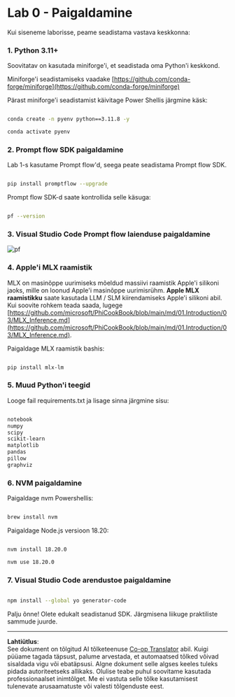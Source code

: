 <!--
CO_OP_TRANSLATOR_METADATA:
{
  "original_hash": "4b16264917d9b93169745d92b8ce8c65",
  "translation_date": "2025-10-11T11:57:27+00:00",
  "source_file": "md/02.Application/02.Code/Phi3/VSCodeExt/HOL/Apple/01.Installations.md",
  "language_code": "et"
}
-->
# **Lab 0 - Paigaldamine**

Kui siseneme laborisse, peame seadistama vastava keskkonna:

### **1. Python 3.11+**

Soovitatav on kasutada miniforge'i, et seadistada oma Python'i keskkond.

Miniforge'i seadistamiseks vaadake [https://github.com/conda-forge/miniforge](https://github.com/conda-forge/miniforge)

Pärast miniforge'i seadistamist käivitage Power Shellis järgmine käsk:

```bash

conda create -n pyenv python==3.11.8 -y

conda activate pyenv

```


### **2. Prompt flow SDK paigaldamine**

Lab 1-s kasutame Prompt flow'd, seega peate seadistama Prompt flow SDK.

```bash

pip install promptflow --upgrade

```

Prompt flow SDK-d saate kontrollida selle käsuga:

```bash

pf --version

```


### **3. Visual Studio Code Prompt flow laienduse paigaldamine**

![pf](../../../../../../../../../imgs/02/vscodeext/pf_ext.png)

### **4. Apple'i MLX raamistik**

MLX on masinõppe uurimiseks mõeldud massiivi raamistik Apple'i silikoni jaoks, mille on loonud Apple'i masinõppe uurimisrühm. **Apple MLX raamistikku** saate kasutada LLM / SLM kiirendamiseks Apple'i silikoni abil. Kui soovite rohkem teada saada, lugege [https://github.com/microsoft/PhiCookBook/blob/main/md/01.Introduction/03/MLX_Inference.md](https://github.com/microsoft/PhiCookBook/blob/main/md/01.Introduction/03/MLX_Inference.md).

Paigaldage MLX raamistik bashis:

```bash

pip install mlx-lm

```


### **5. Muud Python'i teegid**

Looge fail requirements.txt ja lisage sinna järgmine sisu:

```txt

notebook
numpy 
scipy 
scikit-learn 
matplotlib 
pandas 
pillow 
graphviz

```


### **6. NVM paigaldamine**

Paigaldage nvm Powershellis:

```bash

brew install nvm

```

Paigaldage Node.js versioon 18.20:

```bash

nvm install 18.20.0

nvm use 18.20.0

```


### **7. Visual Studio Code arendustoe paigaldamine**

```bash

npm install --global yo generator-code

```

Palju õnne! Olete edukalt seadistanud SDK. Järgmisena liikuge praktiliste sammude juurde.

---

**Lahtiütlus**:  
See dokument on tõlgitud AI tõlketeenuse [Co-op Translator](https://github.com/Azure/co-op-translator) abil. Kuigi püüame tagada täpsust, palume arvestada, et automaatsed tõlked võivad sisaldada vigu või ebatäpsusi. Algne dokument selle algses keeles tuleks pidada autoriteetseks allikaks. Olulise teabe puhul soovitame kasutada professionaalset inimtõlget. Me ei vastuta selle tõlke kasutamisest tulenevate arusaamatuste või valesti tõlgenduste eest.
